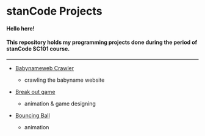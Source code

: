 # stanCode Projects
#### Hello here! 
#### This repository holds my programming projects done during the period of stanCode SC101 course.
---------------------------------------------------------

* [Babynameweb Crawler](https://github.com/Lydia-bot/MystanCodeProject/blob/main/stanCode_project/babynameweb_crawler/webcrawler.py)
	* crawling the babyname website

* [Break out game](https://github.com/Lydia-bot/MystanCodeProject/blob/main/stanCode_project/bouncing_ball/bouncing_ball.py)
	* animation & game designing

* [Bouncing Ball](https://github.com/Lydia-bot/MystanCodeProject/tree/main/stanCode_project/break_out_game)
	* animation
